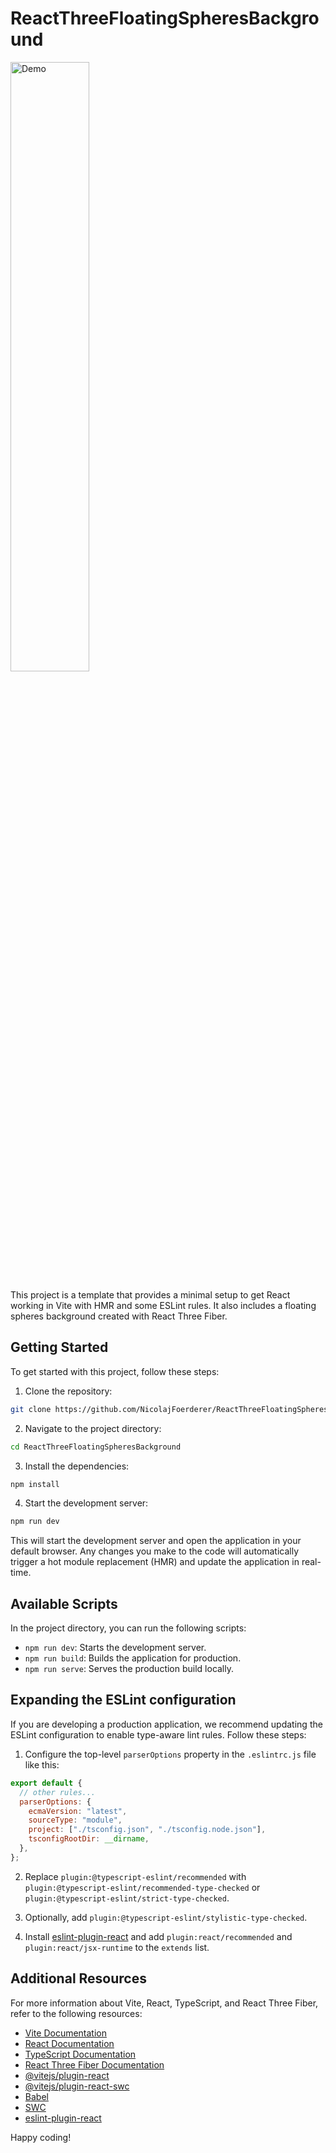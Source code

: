 # ReactThreeFloatingSpheresBackground

<img src="public/demo.gif" alt="Demo" width="50%">

This project is a template that provides a minimal setup to get React working in Vite with HMR and some ESLint rules. It also includes a floating spheres background created with React Three Fiber.

## Getting Started

To get started with this project, follow these steps:

1. Clone the repository:

```bash
git clone https://github.com/NicolajFoerderer/ReactThreeFloatingSpheresBackground.git
```

2. Navigate to the project directory:

```bash
cd ReactThreeFloatingSpheresBackground
```

3. Install the dependencies:

```bash
npm install
```

4. Start the development server:

```bash
npm run dev
```

This will start the development server and open the application in your default browser. Any changes you make to the code will automatically trigger a hot module replacement (HMR) and update the application in real-time.

## Available Scripts

In the project directory, you can run the following scripts:

- `npm run dev`: Starts the development server.
- `npm run build`: Builds the application for production.
- `npm run serve`: Serves the production build locally.

## Expanding the ESLint configuration

If you are developing a production application, we recommend updating the ESLint configuration to enable type-aware lint rules. Follow these steps:

1. Configure the top-level `parserOptions` property in the `.eslintrc.js` file like this:

```js
export default {
  // other rules...
  parserOptions: {
    ecmaVersion: "latest",
    sourceType: "module",
    project: ["./tsconfig.json", "./tsconfig.node.json"],
    tsconfigRootDir: __dirname,
  },
};
```

2. Replace `plugin:@typescript-eslint/recommended` with `plugin:@typescript-eslint/recommended-type-checked` or `plugin:@typescript-eslint/strict-type-checked`.

3. Optionally, add `plugin:@typescript-eslint/stylistic-type-checked`.

4. Install [eslint-plugin-react](https://github.com/jsx-eslint/eslint-plugin-react) and add `plugin:react/recommended` and `plugin:react/jsx-runtime` to the `extends` list.

## Additional Resources

For more information about Vite, React, TypeScript, and React Three Fiber, refer to the following resources:

- [Vite Documentation](https://vitejs.dev/)
- [React Documentation](https://reactjs.org/)
- [TypeScript Documentation](https://www.typescriptlang.org/)
- [React Three Fiber Documentation](https://docs.pmnd.rs/react-three-fiber/getting-started/introduction)
- [@vitejs/plugin-react](https://github.com/vitejs/vite-plugin-react/blob/main/packages/plugin-react/README.md)
- [@vitejs/plugin-react-swc](https://github.com/vitejs/vite-plugin-react-swc)
- [Babel](https://babeljs.io/)
- [SWC](https://swc.rs/)
- [eslint-plugin-react](https://github.com/jsx-eslint/eslint-plugin-react)

Happy coding!
